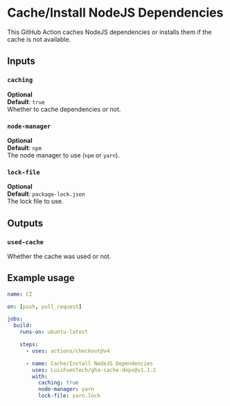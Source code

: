 # Cache/Install NodeJS Dependencies

This GitHub Action caches NodeJS dependencies or installs them if the cache is not available.

## Inputs

### `caching`

**Optional**  
**Default**: `true`  
Whether to cache dependencies or not.

### `node-manager`

**Optional**  
**Default**: `npm`  
The node manager to use (`npm` or `yarn`).

### `lock-file`

**Optional**  
**Default**: `package-lock.json`  
The lock file to use.

## Outputs

### `used-cache`

Whether the cache was used or not.

## Example usage

```yaml
name: CI

on: [push, pull_request]

jobs:
  build:
    runs-on: ubuntu-latest

    steps:
      - uses: actions/checkout@v4

      - name: Cache/Install NodeJS Dependencies
        uses: LuisFuenTech/gha-cache-deps@v1.1.2
        with:
          caching: true
          node-manager: yarn
          lock-file: yarn.lock
```
